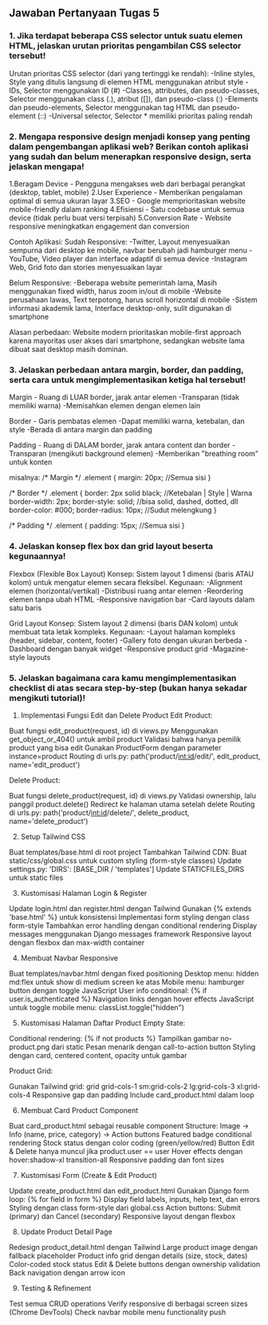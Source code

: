 ## Jawaban Pertanyaan Tugas 5

### 1. Jika terdapat beberapa CSS selector untuk suatu elemen HTML, jelaskan urutan prioritas pengambilan CSS selector tersebut!

Urutan prioritas CSS selector (dari yang tertinggi ke rendah):
-Inline styles, Style yang ditulis langsung di elemen HTML menggunakan atribut style
-IDs, Selector menggunakan ID (#)
-Classes, attributes, dan pseudo-classes, Selector menggunakan class (.), atribut ([]), dan pseudo-class (:)
-Elements dan pseudo-elements, Selector menggunakan tag HTML dan pseudo-element (::)
-Universal selector, Selector * memiliki prioritas paling rendah

### 2. Mengapa responsive design menjadi konsep yang penting dalam pengembangan aplikasi web? Berikan contoh aplikasi yang sudah dan belum menerapkan responsive design, serta jelaskan mengapa!

1.Beragam Device - Pengguna mengakses web dari berbagai perangkat (desktop, tablet, mobile)
2.User Experience - Memberikan pengalaman optimal di semua ukuran layar
3.SEO - Google memprioritaskan website mobile-friendly dalam ranking
4.Efisiensi - Satu codebase untuk semua device (tidak perlu buat versi terpisah)
5.Conversion Rate - Website responsive meningkatkan engagement dan conversion

Contoh Aplikasi:
Sudah Responsive:
-Twitter, Layout menyesuaikan sempurna dari desktop ke mobile, navbar berubah jadi hamburger menu
-YouTube, Video player dan interface adaptif di semua device
-Instagram Web, Grid foto dan stories menyesuaikan layar

Belum Responsive:
-Beberapa website pemerintah lama, Masih menggunakan fixed width, harus zoom in/out di mobile
-Website perusahaan lawas, Text terpotong, harus scroll horizontal di mobile
-Sistem informasi akademik lama, Interface desktop-only, sulit digunakan di smartphone

Alasan perbedaan: Website modern prioritaskan mobile-first approach karena mayoritas user akses dari smartphone, sedangkan website lama dibuat saat desktop masih dominan.

### 3. Jelaskan perbedaan antara margin, border, dan padding, serta cara untuk mengimplementasikan ketiga hal tersebut!

Margin - Ruang di LUAR border, jarak antar elemen
-Transparan (tidak memiliki warna)
-Memisahkan elemen dengan elemen lain

Border - Garis pembatas elemen
-Dapat memiliki warna, ketebalan, dan style
-Berada di antara margin dan padding

Padding - Ruang di DALAM border, jarak antara content dan border
-Transparan (mengikuti background elemen)
-Memberikan "breathing room" untuk konten

misalnya:
/* Margin */
.element {
  margin: 20px;                    //Semua sisi
}

/* Border */
.element {
  border: 2px solid black;         //Ketebalan | Style | Warna
  border-width: 2px;
  border-style: solid;             //bisa solid, dashed, dotted, dll
  border-color: #000;
  border-radius: 10px;             //Sudut melengkung
}

/* Padding */
.element {
  padding: 15px;                   //Semua sisi
}

### 4. Jelaskan konsep flex box dan grid layout beserta kegunaannya!

Flexbox (Flexible Box Layout)
Konsep: Sistem layout 1 dimensi (baris ATAU kolom) untuk mengatur elemen secara fleksibel.
Kegunaan:
-Alignment elemen (horizontal/vertikal)
-Distribusi ruang antar elemen
-Reordering elemen tanpa ubah HTML
-Responsive navigation bar
-Card layouts dalam satu baris

Grid Layout
Konsep: Sistem layout 2 dimensi (baris DAN kolom) untuk membuat tata letak kompleks.
Kegunaan:
-Layout halaman kompleks (header, sidebar, content, footer)
-Gallery foto dengan ukuran berbeda
-Dashboard dengan banyak widget
-Responsive product grid
-Magazine-style layouts

### 5. Jelaskan bagaimana cara kamu mengimplementasikan checklist di atas secara step-by-step (bukan hanya sekadar mengikuti tutorial)!

1. Implementasi Fungsi Edit dan Delete Product
Edit Product:

Buat fungsi edit_product(request, id) di views.py
Menggunakan get_object_or_404() untuk ambil product
Validasi bahwa hanya pemilik product yang bisa edit
Gunakan ProductForm dengan parameter instance=product
Routing di urls.py: path('product/<int:id>/edit/', edit_product, name='edit_product')

Delete Product:

Buat fungsi delete_product(request, id) di views.py
Validasi ownership, lalu panggil product.delete()
Redirect ke halaman utama setelah delete
Routing di urls.py: path('product/<int:id>/delete/', delete_product, name='delete_product')

2. Setup Tailwind CSS

Buat templates/base.html di root project
Tambahkan Tailwind CDN: <script src="https://cdn.tailwindcss.com"></script>
Buat static/css/global.css untuk custom styling (form-style classes)
Update settings.py: 'DIRS': [BASE_DIR / 'templates']
Update STATICFILES_DIRS untuk static files

3. Kustomisasi Halaman Login & Register

Update login.html dan register.html dengan Tailwind
Gunakan {% extends 'base.html' %} untuk konsistensi
Implementasi form styling dengan class form-style
Tambahkan error handling dengan conditional rendering
Display messages menggunakan Django messages framework
Responsive layout dengan flexbox dan max-width container

4. Membuat Navbar Responsive

Buat templates/navbar.html dengan fixed positioning
Desktop menu: hidden md:flex untuk show di medium screen ke atas
Mobile menu: hamburger button dengan toggle JavaScript
User info conditional: {% if user.is_authenticated %}
Navigation links dengan hover effects
JavaScript untuk toggle mobile menu: classList.toggle("hidden")

5. Kustomisasi Halaman Daftar Product
Empty State:

Conditional rendering: {% if not products %}
Tampilkan gambar no-product.png dari static
Pesan menarik dengan call-to-action button
Styling dengan card, centered content, opacity untuk gambar

Product Grid:

Gunakan Tailwind grid: grid grid-cols-1 sm:grid-cols-2 lg:grid-cols-3 xl:grid-cols-4
Responsive gap dan padding
Include card_product.html dalam loop

6. Membuat Card Product Component

Buat card_product.html sebagai reusable component
Structure: Image → Info (name, price, category) → Action buttons
Featured badge conditional rendering
Stock status dengan color coding (green/yellow/red)
Button Edit & Delete hanya muncul jika product.user == user
Hover effects dengan hover:shadow-xl transition-all
Responsive padding dan font sizes

7. Kustomisasi Form (Create & Edit Product)

Update create_product.html dan edit_product.html
Gunakan Django form loop: {% for field in form %}
Display field labels, inputs, help text, dan errors
Styling dengan class form-style dari global.css
Action buttons: Submit (primary) dan Cancel (secondary)
Responsive layout dengan flexbox

8. Update Product Detail Page

Redesign product_detail.html dengan Tailwind
Large product image dengan fallback placeholder
Product info grid dengan details (size, stock, dates)
Color-coded stock status
Edit & Delete buttons dengan ownership validation
Back navigation dengan arrow icon

9. Testing & Refinement

Test semua CRUD operations
Verify responsive di berbagai screen sizes (Chrome DevTools)
Check navbar mobile menu functionality
push